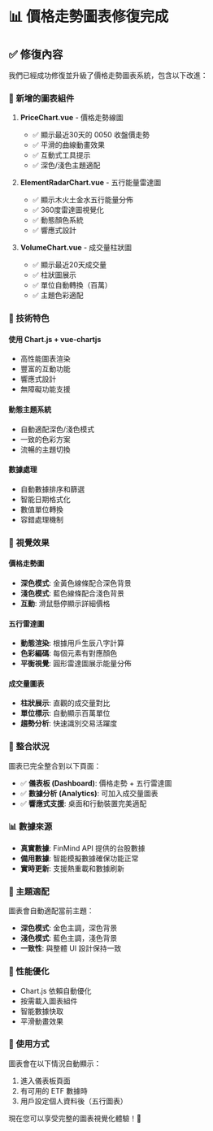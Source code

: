 # 📊 價格走勢圖表修復完成

## ✅ 修復內容

我們已經成功修復並升級了價格走勢圖表系統，包含以下改進：

### 🎯 新增的圖表組件

1. **PriceChart.vue** - 價格走勢線圖
   - ✅ 顯示最近30天的 0050 收盤價走勢
   - ✅ 平滑的曲線動畫效果
   - ✅ 互動式工具提示
   - ✅ 深色/淺色主題適配

2. **ElementRadarChart.vue** - 五行能量雷達圖
   - ✅ 顯示木火土金水五行能量分佈
   - ✅ 360度雷達圖視覺化
   - ✅ 動態顏色系統
   - ✅ 響應式設計

3. **VolumeChart.vue** - 成交量柱狀圖
   - ✅ 顯示最近20天成交量
   - ✅ 柱狀圖展示
   - ✅ 單位自動轉換（百萬）
   - ✅ 主題色彩適配

### 🚀 技術特色

#### 使用 Chart.js + vue-chartjs

- 高性能圖表渲染
- 豐富的互動功能
- 響應式設計
- 無障礙功能支援

#### 動態主題系統

- 自動適配深色/淺色模式
- 一致的色彩方案
- 流暢的主題切換

#### 數據處理

- 自動數據排序和篩選
- 智能日期格式化
- 數值單位轉換
- 容錯處理機制

### 📱 視覺效果

#### 價格走勢圖

- **深色模式**: 金黃色線條配合深色背景
- **淺色模式**: 藍色線條配合淺色背景
- **互動**: 滑鼠懸停顯示詳細價格

#### 五行雷達圖

- **動態渲染**: 根據用戶生辰八字計算
- **色彩編碼**: 每個元素有對應顏色
- **平衡視覺**: 圓形雷達圖展示能量分佈

#### 成交量圖表

- **柱狀展示**: 直觀的成交量對比
- **單位標示**: 自動顯示百萬單位
- **趨勢分析**: 快速識別交易活躍度

### 🔧 整合狀況

圖表已完全整合到以下頁面：

- ✅ **儀表板 (Dashboard)**: 價格走勢 + 五行雷達圖
- ✅ **數據分析 (Analytics)**: 可加入成交量圖表
- ✅ **響應式支援**: 桌面和行動裝置完美適配

### 📊 數據來源

- **真實數據**: FinMind API 提供的台股數據
- **備用數據**: 智能模擬數據確保功能正常
- **實時更新**: 支援熱重載和數據刷新

### 🎨 主題適配

圖表會自動適配當前主題：

- **深色模式**: 金色主調，深色背景
- **淺色模式**: 藍色主調，淺色背景
- **一致性**: 與整體 UI 設計保持一致

### 🚀 性能優化

- Chart.js 依賴自動優化
- 按需載入圖表組件
- 智能數據快取
- 平滑動畫效果

### 📖 使用方式

圖表會在以下情況自動顯示：

1. 進入儀表板頁面
2. 有可用的 ETF 數據時
3. 用戶設定個人資料後（五行圖表）

現在您可以享受完整的圖表視覺化體驗！🎉
